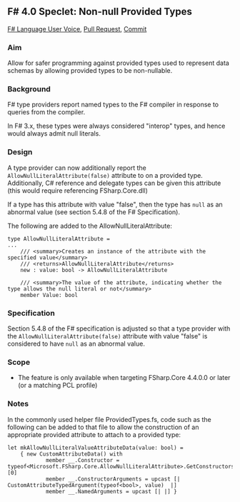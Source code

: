 ## F# 4.0 Speclet: Non-null Provided Types

[F# Language User Voice](https://fslang.uservoice.com/forums/245727-f-language/suggestions/5841349-allow-provided-types-to-be-non-nullable-by-specify), [Pull Request](https://visualfsharp.codeplex.com/SourceControl/network/forks/dsyme/cleanup/contribution/7017#!/tab/changes), [Commit](https://github.com/Microsoft/visualfsharp/commit/a71bbdc17a0456b95c6d6e137162f6230e31ce54)

### Aim

Allow for safer programming against provided types used to represent data schemas by allowing
provided types to be non-nullable. 

### Background

F# type providers report named types to the F# compiler in response to queries from the compiler.

In F# 3.x, these types were always considered "interop" types, and hence would always admit null literals.

### Design


A type provider can now additionally report the ``AllowNullLiteralAttribute(false)`` attribute to on a provided type.
Additionally, C# reference and delegate types can be given this attribute (this would require referencing FSharp.Core.dll)

If a type has this attribute with value "false", then the type has ``null`` as an abnormal value (see section 5.4.8 of the F# Specification).

The following are added to the AllowNullLiteralAttribute:

    type AllowNullLiteralAttribute =
    ...
        /// <summary>Creates an instance of the attribute with the specified value</summary> 
        /// <returns>AllowNullLiteralAttribute</returns> 
        new : value: bool -> AllowNullLiteralAttribute 
  
        /// <summary>The value of the attribute, indicating whether the type allows the null literal or not</summary> 
        member Value: bool 
  
### Specification

Section 5.4.8 of the F# specification is adjusted so that a  type provider with the ``AllowNullLiteralAttribute(false)`` attribute with value "false" is considered to have ``null`` as an abnormal value.

### Scope

* The feature is only available when targeting FSharp.Core 4.4.0.0 or later (or a matching PCL profile)

### Notes

In the commonly used helper file ProvidedTypes.fs, code such as the following can be added to that file to allow the construction of an appropriate provided attribute to attach to a provided type:

    let mkAllowNullLiteralValueAttributeData(value: bool) =  
        { new CustomAttributeData() with  
                member __.Constructor =  typeof<Microsoft.FSharp.Core.AllowNullLiteralAttribute>.GetConstructors().[0] 
                member __.ConstructorArguments = upcast [| CustomAttributeTypedArgument(typeof<bool>, value)  |] 
                member __.NamedArguments = upcast [| |] } 


